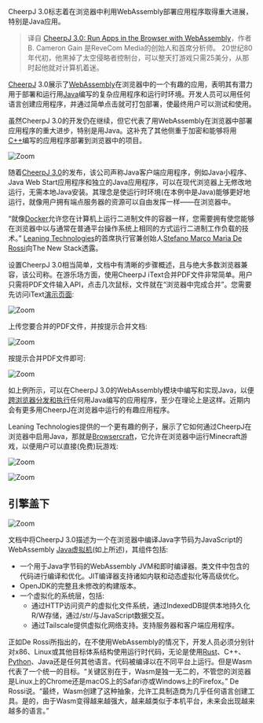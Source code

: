 <!--
title: CheerpJ 3.0: 在浏览器中用WebAssembly运行应用
cover: https://cdn.thenewstack.io/media/2024/02/b46c95e3-cheerpj-3.0-1024x538-1-1024x459-1.jpg
-->

CheerpJ 3.0标志着在浏览器中利用WebAssembly部署应用程序取得重大进展，特别是Java应用。

> 译自 [CheerpJ 3.0: Run Apps in the Browser with WebAssembly](https://thenewstack.io/cheerpj-3-0-run-apps-in-the-browser-with-webassembly/)，作者 B. Cameron Gain 是ReveCom Media的创始人和首席分析师。 20世纪80年代初，他黑掉了太空侵略者控制台，可以整天打游戏只需25美分，从那时起他就对计算机着迷。

[CheerpJ](https://cheerpj.com/) 3.0展示了[WebAssembly](https://thenewstack.io/webassembly/)在浏览器中的一个有趣的应用，表明其有潜力用于部署和运行用[Java](https://thenewstack.io/what-do-java-developers-think-of-the-rise-of-genai/)编写的复杂应用程序和运行时环境。开发人员可以用任何语言创建应用程序，并通过简单点击就可打包部署，使最终用户可以测试和使用。

虽然CheerpJ 3.0的开发仍在继续，但它代表了用WebAssembly在浏览器中部署应用程序的重大进步，特别是用Java。这补充了其他侧重于加密和能够将用[C++](https://thenewstack.io/c-on-the-move/)编写的应用程序部署到浏览器中的项目。

![Zoom](https://cdn.thenewstack.io/media/2024/02/64ada4bc-capture-decran-2024-02-13-185936.png)

随着[CheerpJ 3.0](https://labs.leaningtech.com/blog/cheerpj-3-deep-dive)的发布，该公司声称Java客户端应用程序，例如Java小程序、Java Web Start应用程序和独立的Java应用程序，可以在现代浏览器上无修改地运行，无需本地Java安装。其理念是使运行时环境(在本例中是Java)能够更好地运行，就像用户拥有端点服务器的资源可以自由发挥一样——在浏览器中。

“就像[Docker](https://www.docker.com/?utm_content=inline-mention)允许您在计算机上运行二进制文件的容器一样，您需要拥有使您能够在浏览器中以与通常在普通平台操作系统上相同的方式运行二进制工作负载的技术。” [Leaning Technologies](https://leaningtech.com/)的首席执行官兼创始人[Stefano Marco Maria De Rossi](https://www.linkedin.com/in/sderossi)向The New Stack透露。

设置CheerpJ 3.0相当简单，文档中有清晰的步骤概述，且与绝大多数浏览器兼容，该公司称。在游乐场方面，使用CheerpJ iText合并PDF文件非常简单。用户只需将PDF文件输入API，点击几次鼠标，文件就在“浏览器中完成合并”。您需要先访问iText[演示页面](https://cheerpjdemos.leaningtech.com/iTextDemo.html):

![Zoom](https://cdn.thenewstack.io/media/2024/02/390e102e-capture-decran-2024-02-07-174645-1024x371.png)  

上传您要合并的PDF文件，并按提示合并文档:

![Zoom](https://cdn.thenewstack.io/media/2024/02/c0331e35-capture-decran-2024-02-07-173433-1024x360.png)

按提示合并PDF文件即可:

![Zoom](https://cdn.thenewstack.io/media/2024/02/6d5c7d85-capture-decran-2024-02-07-173823-1024x476.png)

如上例所示，可以在CheerpJ 3.0的WebAssembly模块中编写和实现Java，以便[跨浏览器分发和执行](https://leaningtech.com/demo/)任何用Java编写的应用程序，至少在理论上是这样。近期内会有更多用CheerpJ在浏览器中运行的有趣应用程序。

Leaning Technologies提供的一个更有趣的例子，展示了它如何通过CheerpJ在浏览器中启用Java，那就是[Browsercraft](https://browsercraft.cheerpj.com/)，它允许在浏览器中运行Minecraft游戏，以便用户可以直接(免费)玩游戏:

![Zoom](https://cdn.thenewstack.io/media/2024/02/63dcd8ee-capture-decran-2024-02-13-203734-300x136.png)
 
![Zoom](https://cdn.thenewstack.io/media/2024/02/d0091d43-capture-decran-2024-02-13-203547-300x141.png)

## 引擎盖下

![Zoom](https://cdn.thenewstack.io/media/2024/02/402488cb-capture-decran-2024-02-13-185928.png)  

文档中将CheerpJ 3.0描述为一个在浏览器中编译Java字节码为JavaScript的WebAssembly [Java虚拟机](https://thenewstack.io/this-week-in-programming-microsoft-jumps-back-into-java-with-openjdk-build-preview/)(如上所述)，其组件包括:

- 一个用于Java字节码的WebAssembly JVM和即时编译器。类文件中包含的代码进行编译和优化。JIT编译器支持诸如内联和动态虚拟化等高级优化。
- OpenJDK的完整且未修改的构建版本。  
- 一个虚拟化的系统层，包括:
  - 通过HTTP访问资产的虚拟化文件系统，通过IndexedDB提供本地持久化R/W存储，通过/str/与JavaScript数据交互。
  - 通过Tailscale提供虚拟化网络支持。支持服务器和客户端应用程序。

正如De Rossi所指出的，在不使用WebAssembly的情况下，开发人员必须分别针对x86、Linux或其他目标体系结构使用运行时代码，无论是使用[Rust](https://thenewstack.io/rust-project-reveals-new-constitution-in-wake-of-crisis/)、C++、[Python](https://thenewstack.io/python-for-beginners-when-and-how-to-use-tuples/)、Java还是任何其他语言。代码被编译以在不同平台上运行。但是Wasm代表了一个统一的目标。“关键区别在于，Wasm是独一无二的，不管您的浏览器是Linux上的Chrome还是macOS上的Safari亦或Windows上的Firefox。” De Rossi说。“最终，Wasm创建了这种抽象，允许工具制造商为几乎任何语言创建工具。是的，由于Wasm变得越来越强大，越来越类似于本机平台，未来会出现越来越多的语言。”  
